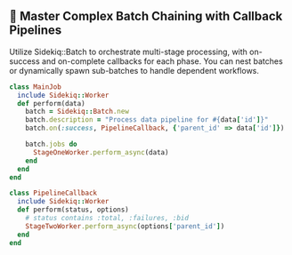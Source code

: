 ## 🚀 Master Complex Batch Chaining with Callback Pipelines

Utilize Sidekiq::Batch to orchestrate multi-stage processing, with on-success and on-complete callbacks for each phase. You can nest batches or dynamically spawn sub-batches to handle dependent workflows.

```ruby
class MainJob
  include Sidekiq::Worker
  def perform(data)
    batch = Sidekiq::Batch.new
    batch.description = "Process data pipeline for #{data['id']}"
    batch.on(:success, PipelineCallback, {'parent_id' => data['id']})

    batch.jobs do
      StageOneWorker.perform_async(data)
    end
  end
end

class PipelineCallback
  include Sidekiq::Worker
  def perform(status, options)
    # status contains :total, :failures, :bid
    StageTwoWorker.perform_async(options['parent_id'])
  end
end
```